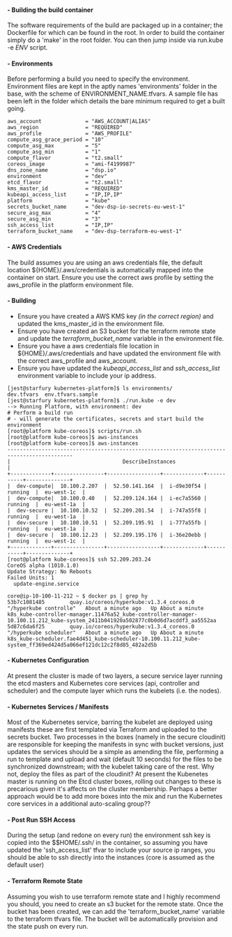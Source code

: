 

#### **- Building the build container**

The software requirements of the build are packaged up in a container; the Dockerfile for which can be found in the root. In order to build the container simply do a 'make' in the root folder. You can
then jump inside via run.kube -e *ENV* script.

#### **- Environments**

Before performing a build you need to specify the environment. Environment files are kept in the aptly names 'environments' folder in the base, with the scheme of ENVIRONMENT_NAME.tfvars. A sample file has been
left in the folder which details the bare minimum required to get a built going.

```shell
aws_account              = "AWS_ACCOUNT|ALIAS"
aws_region               = "REQUIRED"
aws_profile              = "AWS_PROFILE"
compute_asg_grace_period = "10"
compute_asg_max          = "5"
compute_asg_min          = "1"
compute_flavor           = "t2.small"
coreos_image             = "ami-f4199987"
dns_zone_name            = "dsp.io"
environment              = "dev"
etcd_flavor              = "t2.small"
kms_master_id            = "REQUIRED"
kubeapi_access_list      = "IP,IP,IP"
platform                 = "kube"
secrets_bucket_name      = "dev-dsp-io-secrets-eu-west-1"
secure_asg_max           = "4"
secure_asg_min           = "3"
ssh_access_list          = "IP,IP"
terraform_bucket_name    = "dev-dsp-terraform-eu-west-1"
```

#### **- AWS Credentials**

The build assumes you are using an aws credentials file, the default location ${HOME}/.aws/credentials is automatically mapped into the container on start. Ensure you use the correct aws profile by setting the aws_profile in the platform environment file.

#### **- Building**

* Ensure you have created a AWS KMS key *(in the correct region)* and updated the kms_master_id in the environment file.
* Ensure you have created an S3 bucket for the terraform remote state and update the *terraform_bucket_name* variable in the environment file.
* Ensure you have a aws credentials file location in ${HOME}/.aws/credentials and have updated the environment file with the correct aws_profile and aws_account.
* Ensure you have updated the *kubeapi_access_list* and *ssh_access_list* environment variable to include your ip address.

```shell
[jest@starfury kubernetes-platform]$ ls environments/
dev.tfvars  env.tfvars.sample
[jest@starfury kubernetes-platform]$ ./run.kube -e dev
--> Running Platform, with environment: dev
# Perform a build run
# - will generate the certificates, secrets and start build the environment
[root@platform kube-coreos]$ scripts/run.sh
[root@platform kube-coreos]$ aws-instances
[root@platform kube-coreos]$ aws-instances
-------------------------------------------------------------------------------------------
|                                    DescribeInstances                                    |
+-------------+----------------+-----------------+-------------+-----------+--------------+
|  dev-compute|  10.100.2.207  |  52.50.141.164  |  i-d9e30f54 |  running  |  eu-west-1c  |
|  dev-compute|  10.100.0.40   |  52.209.124.164 |  i-ec7a5560 |  running  |  eu-west-1a  |
|  dev-secure |  10.100.10.52  |  52.209.201.54  |  i-747a55f8 |  running  |  eu-west-1a  |
|  dev-secure |  10.100.10.51  |  52.209.195.91  |  i-777a55fb |  running  |  eu-west-1a  |
|  dev-secure |  10.100.12.23  |  52.209.195.176 |  i-36e20ebb |  running  |  eu-west-1c  |
+-------------+----------------+-----------------+-------------+-----------+--------------+
[root@platform kube-coreos]$ ssh 52.209.203.24
CoreOS alpha (1010.1.0)
Update Strategy: No Reboots
Failed Units: 1
  update-engine.service

core@ip-10-100-11-212 ~ $ docker ps | grep hy
53b7c1081485        quay.io/coreos/hyperkube:v1.3.4_coreos.0   "/hyperkube controlle"   About a minute ago   Up About a minute                       k8s_kube-controller-manager.11476a52_kube-controller-manager-10.100.11.212_kube-system_2411b041920a502877c0b0d6d7acddf3_aa5552aa
5d87c6da6f25        quay.io/coreos/hyperkube:v1.3.4_coreos.0   "/hyperkube scheduler"   About a minute ago   Up About a minute                       k8s_kube-scheduler.fae4d451_kube-scheduler-10.100.11.212_kube-system_ff369ed424d5a066ef121dc12c2f8d85_482a2d5b
```

#### **- Kubernetes Configuration**

At present the cluster is made of two layers, a secure service layer running the etcd masters and Kubernetes core services (api, controller and scheduler) and the compute layer which runs the kubelets (i.e. the nodes).

#### **- Kubernetes Services / Manifests**

Most of the Kubernetes service, barring the kubelet are deployed using manifests these are first templated via Terraform and uploaded to the secrets bucket. Two processes in the boxes (namely in the secure cloudinit) are responsible for keeping the manifests in sync with bucket versions, just updates the services should be a simple as amending the file, performing a run to template and upload and wait (default 10 seconds) for the files to be synchronized downstream; with the kubelet taking care of the rest. Why not, deploy the files as part of the cloudinit? At present the Kubenetes master is running on the Etcd cluster boxes, rolling out changes to these is precarious given it's affects on the cluster membership. Perhaps a better approach would be to add more boxes into the mix and run the Kubernetes core services in a additional auto-scaling group??   

#### **- Post Run SSH Access**

During the setup (and redone on every run) the environment ssh key is copied into the $$HOME/.ssh/ in the container, so assuming you have updated the 'ssh_access_list' tfvar to include your source ip ranges, you should be able to ssh <IP> directly into the instances (core is assumed as the default user)

#### **- Terraform Remote State**

Assuming you wish to use terraform remote state and I highly recommend you should, you need to create an s3 bucket for the remote state. Once the bucket has been created, we can add the 'terraform_bucket_name' variable to the terraform tfvars file. The bucket will be automatically provision and the state push on every run.
